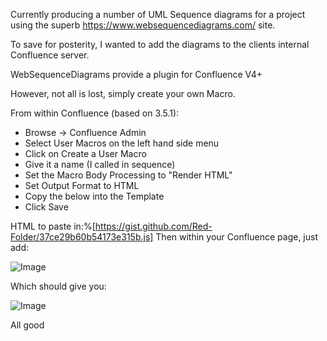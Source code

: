 Currently producing a number of UML Sequence diagrams for a project using the superb https://www.websequencediagrams.com/ site.

To save for posterity, I wanted to add the diagrams to the clients internal Confluence server.

WebSequenceDiagrams provide a plugin for Confluence V4+

However, not all is lost, simply create your own Macro.

From within Confluence (based on 3.5.1):


* Browse -> Confluence Admin
* Select User Macros on the left hand side menu
* Click on Create a User Macro
* Give it a name (I called in sequence)
* Set the Macro Body Processing to "Render HTML"
* Set Output Format to HTML
* Copy the below into the Template
* Click Save

HTML to paste in:%[https://gist.github.com/Red-Folder/37ce29b60b54173e315b.js]
Then within your Confluence page, just add:

![Image](/media/blog/websequencediagramscom-and-confluence-v3/Confluence-2BWSD-2Bcode.png)

Which should give you:

![Image](/media/blog/websequencediagramscom-and-confluence-v3/Confluence-2BWSD-2Bresult.png)

All good